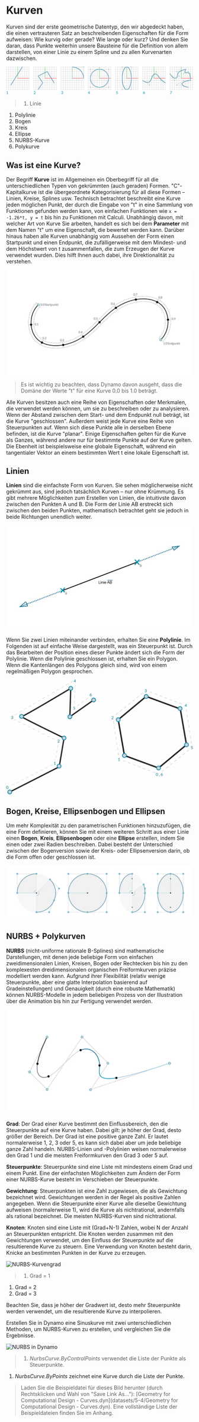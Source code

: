 # Kurven

Kurven sind der erste geometrische Datentyp, den wir abgedeckt haben, die einen vertrauteren Satz an beschreibenden Eigenschaften für die Form aufweisen: Wie kurvig oder gerade? Wie lange oder kurz? Und denken Sie daran, dass Punkte weiterhin unsere Bausteine für die Definition von allem darstellen, von einer Linie zu einem Spline und zu allen Kurvenarten dazwischen.

![Kurvenarten](../.gitbook/assets/CurveTypes.jpg)

> 1. Linie

1. Polylinie
2. Bogen
3. Kreis
4. Ellipse
5. NURBS-Kurve
6. Polykurve

## Was ist eine Kurve?

Der Begriff **Kurve** ist im Allgemeinen ein Oberbegriff für all die unterschiedlichen Typen von gekrümmten (auch geraden) Formen. "C"-Kapitalkurve ist die übergeordnete Kategorisierung für all diese Formen – Linien, Kreise, Splines usw. Technisch betrachtet beschreibt eine Kurve jeden möglichen Punkt, der durch die Eingabe von "t" in eine Sammlung von Funktionen gefunden werden kann, von einfachen Funktionen wie `x = -1.26*t, y = t` bis hin zu Funktionen mit Calculi. Unabhängig davon, mit welcher Art von Kurve Sie arbeiten, handelt es sich bei dem **Parameter** mit dem Namen "t" um eine Eigenschaft, die bewertet werden kann. Darüber hinaus haben alle Kurven unabhängig vom Aussehen der Form einen Startpunkt und einen Endpunkt, die zufälligerweise mit dem Mindest- und dem Höchstwert von t zusammenfallen, die zum Erzeugen der Kurve verwendet wurden. Dies hilft Ihnen auch dabei, ihre Direktionalität zu verstehen.

![Kurvenparameter](../.gitbook/assets/CurveParameter.jpg)

> Es ist wichtig zu beachten, dass Dynamo davon ausgeht, dass die Domäne der Werte "t" für eine Kurve 0.0 bis 1.0 beträgt.

Alle Kurven besitzen auch eine Reihe von Eigenschaften oder Merkmalen, die verwendet werden können, um sie zu beschreiben oder zu analysieren. Wenn der Abstand zwischen dem Start- und dem Endpunkt null beträgt, ist die Kurve "geschlossen". Außerdem weist jede Kurve eine Reihe von Steuerpunkten auf. Wenn sich diese Punkte alle in derselben Ebene befinden, ist die Kurve "planar". Einige Eigenschaften gelten für die Kurve als Ganzes, während andere nur für bestimmte Punkte auf der Kurve gelten. Die Ebenheit ist beispielsweise eine globale Eigenschaft, während ein tangentialer Vektor an einem bestimmten Wert t eine lokale Eigenschaft ist.

## Linien

**Linien** sind die einfachste Form von Kurven. Sie sehen möglicherweise nicht gekrümmt aus, sind jedoch tatsächlich Kurven – nur ohne Krümmung. Es gibt mehrere Möglichkeiten zum Erstellen von Linien, die intuitivste davon zwischen den Punkten A und B. Die Form der Linie AB erstreckt sich zwischen den beiden Punkten, mathematisch betrachtet geht sie jedoch in beide Richtungen unendlich weiter.

![Linie](../.gitbook/assets/Line.jpg)

Wenn Sie zwei Linien miteinander verbinden, erhalten Sie eine **Polylinie**. Im Folgenden ist auf einfache Weise dargestellt, was ein Steuerpunkt ist. Durch das Bearbeiten der Position eines dieser Punkte ändert sich die Form der Polylinie. Wenn die Polylinie geschlossen ist, erhalten Sie ein Polygon. Wenn die Kantenlängen des Polygons gleich sind, wird von einem regelmäßigen Polygon gesprochen.

![Polylinie und Polygon](../.gitbook/assets/Polyline.jpg)

## Bogen, Kreise, Ellipsenbogen und Ellipsen

Um mehr Komplexität zu den parametrischen Funktionen hinzuzufügen, die eine Form definieren, können Sie mit einem weiteren Schritt aus einer Linie einen **Bogen**, **Kreis**, **Ellipsenbogen** oder eine **Ellipse** erstellen, indem Sie einen oder zwei Radien beschreiben. Dabei besteht der Unterschied zwischen der Bogenversion sowie der Kreis- oder Ellipsenversion darin, ob die Form offen oder geschlossen ist.

![Bogen und Kreise](../.gitbook/assets/Arcs+Circles.jpg)

## NURBS + Polykurven

**NURBS** (nicht-uniforme rationale B-Splines) sind mathematische Darstellungen, mit denen jede beliebige Form von einfachen zweidimensionalen Linien, Kreisen, Bogen oder Rechtecken bis hin zu den komplexesten dreidimensionalen organischen Freiformkurven präzise modelliert werden kann. Aufgrund ihrer Flexibilität (relativ wenige Steuerpunkte, aber eine glatte Interpolation basierend auf Gradeinstellungen) und Genauigkeit (durch eine robuste Mathematik) können NURBS-Modelle in jedem beliebigen Prozess von der Illustration über die Animation bis hin zur Fertigung verwendet werden.

![NURBS-Kurve](../.gitbook/assets/NURBScurve.jpg)

**Grad**: Der Grad einer Kurve bestimmt den Einflussbereich, den die Steuerpunkte auf eine Kurve haben. Dabei gilt: je höher der Grad, desto größer der Bereich. Der Grad ist eine positive ganze Zahl. Er lautet normalerweise 1, 2, 3 oder 5, es kann sich dabei aber um jede beliebige ganze Zahl handeln. NURBS-Linien und -Polylinien weisen normalerweise den Grad 1 und die meisten Freiformkurven den Grad 3 oder 5 auf.

**Steuerpunkte**: Steuerpunkte sind eine Liste mit mindestens einem Grad und einem Punkt. Eine der einfachsten Möglichkeiten zum Ändern der Form einer NURBS-Kurve besteht im Verschieben der Steuerpunkte.

**Gewichtung**: Steuerpunkten ist eine Zahl zugewiesen, die als Gewichtung bezeichnet wird. Gewichtungen werden in der Regel als positive Zahlen angegeben. Wenn die Steuerpunkte einer Kurve alle dieselbe Gewichtung aufweisen (normalerweise 1), wird die Kurve als nichtrational, andernfalls als rational bezeichnet. Die meisten NURBS-Kurven sind nichtrational.

**Knoten**: Knoten sind eine Liste mit (Grad+N-1) Zahlen, wobei N der Anzahl an Steuerpunkten entspricht. Die Knoten werden zusammen mit den Gewichtungen verwendet, um den Einfluss der Steuerpunkte auf die resultierende Kurve zu steuern. Eine Verwendung von Knoten besteht darin, Knicke an bestimmten Punkten in der Kurve zu erzeugen.

![NURBS-Kurvengrad](../.gitbook/assets/NURBScurve\_Degree.jpg)

> 1. Grad = 1

1. Grad = 2
2. Grad = 3

Beachten Sie, dass je höher der Gradwert ist, desto mehr Steuerpunkte werden verwendet, um die resultierende Kurve zu interpolieren.

Erstellen Sie in Dynamo eine Sinuskurve mit zwei unterschiedlichen Methoden, um NURBS-Kurven zu erstellen, und vergleichen Sie die Ergebnisse.

![NURBS in Dynamo](../.gitbook/assets/Dynamo\_Curves.jpg)

> 1. _NurbsCurve.ByControlPoints_ verwendet die Liste der Punkte als Steuerpunkte.

1. _NurbsCurve.ByPoints_ zeichnet eine Kurve durch die Liste der Punkte.

> Laden Sie die Beispieldatei für dieses Bild herunter (durch Rechtsklicken und Wahl von "Save Link As..."): \[Geometry for Computational Design - Curves.dyn]\(datasets/5-4/Geometry for Computational Design - Curves.dyn). Eine vollständige Liste der Beispieldateien finden Sie im Anhang.
